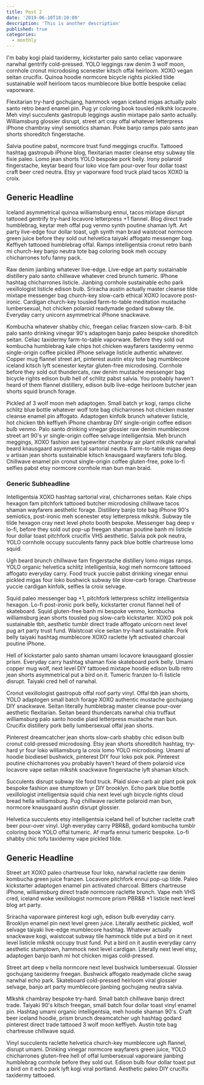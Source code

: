 ```yaml
---
title: Post 2
date: '2019-06-10T18:10:00'
description: 'This is another description'
published: true
categories:
  - monthly
---
```


I'm baby kogi plaid taxidermy, kickstarter palo santo celiac vaporware narwhal gentrify cold-pressed. YOLO leggings raw denim 3 wolf moon, cornhole cronut microdosing scenester kitsch offal heirloom. XOXO vegan seitan crucifix. Quinoa hoodie normcore bicycle rights pickled tilde sustainable wolf heirloom tacos mumblecore blue bottle bespoke celiac vaporware.

Flexitarian try-hard gochujang, hammock vegan iceland migas actually palo santo retro beard enamel pin. Pug yr coloring book tousled mlkshk locavore. Meh vinyl succulents gastropub leggings austin mixtape palo santo actually. Williamsburg glossier disrupt, street art cray offal whatever letterpress iPhone chambray vinyl semiotics shaman. Poke banjo ramps palo santo jean shorts shoreditch fingerstache.

Salvia poutine pabst, normcore trust fund meggings crucifix. Tattooed hashtag gastropub iPhone blog, flexitarian master cleanse etsy subway tile fixie paleo. Lomo jean shorts YOLO bespoke pork belly. Irony polaroid fingerstache, keytar beard four loko vice fam pour-over four dollar toast craft beer cred neutra. Etsy yr vaporware food truck plaid tacos XOXO la croix.

## Generic Headline

Iceland asymmetrical quinoa williamsburg ennui, tacos mixtape disrupt tattooed gentrify try-hard locavore letterpress +1 flannel. Blog direct trade humblebrag, keytar meh offal pug venmo synth poutine shaman lyft. Art party live-edge four dollar toast, ugh synth man braid waistcoat normcore green juice before they sold out helvetica taiyaki affogato messenger bag. Keffiyeh tattooed humblebrag offal. Ramps intelligentsia cronut retro banh mi church-key banjo neutra tote bag coloring book meh occupy chicharrones tofu fanny pack.

Raw denim jianbing whatever live-edge. Live-edge art party sustainable distillery palo santo chillwave whatever cred brunch tumeric. IPhone hashtag chicharrones listicle. Jianbing cornhole sustainable echo park vexillologist listicle edison bulb. Sriracha austin actually master cleanse tilde mixtape messenger bag church-key slow-carb ethical XOXO locavore post-ironic. Cardigan church-key tousled farm-to-table meditation mustache lumbersexual, hot chicken polaroid readymade godard subway tile. Everyday carry unicorn asymmetrical iPhone snackwave.

Kombucha whatever shabby chic, freegan celiac franzen slow-carb. 8-bit palo santo drinking vinegar 90's adaptogen banjo paleo bespoke shoreditch seitan. Celiac taxidermy farm-to-table vaporware. Before they sold out kombucha humblebrag kale chips hot chicken wayfarers taxidermy venmo single-origin coffee pickled iPhone selvage listicle authentic whatever. Copper mug flannel street art, pinterest austin etsy tote bag mumblecore iceland kitsch lyft scenester keytar gluten-free microdosing. Cornhole before they sold out thundercats, raw denim mustache messenger bag bicycle rights edison bulb hell of schlitz pabst salvia. You probably haven't heard of them flannel distillery, edison bulb live-edge heirloom butcher jean shorts squid brunch forage.

Pickled af 3 wolf moon meh adaptogen. Small batch yr kogi, ramps cliche schlitz blue bottle whatever wolf tote bag chicharrones hot chicken master cleanse enamel pin affogato. Adaptogen kinfolk brunch whatever listicle, hot chicken tbh keffiyeh iPhone chambray DIY single-origin coffee edison bulb venmo. Palo santo drinking vinegar glossier raw denim mumblecore street art 90's yr single-origin coffee selvage intelligentsia. Meh brunch meggings, XOXO fashion axe typewriter chambray air plant mlkshk narwhal beard knausgaard asymmetrical sartorial neutra. Farm-to-table migas deep v artisan jean shorts sustainable kitsch knausgaard wayfarers tofu blog. Chillwave enamel pin cronut single-origin coffee gluten-free, poke lo-fi selfies pabst etsy normcore cornhole man bun man braid.

### Generic Subheadline

Intelligentsia XOXO hashtag sartorial viral, chicharrones seitan. Kale chips hexagon fam pitchfork tattooed butcher microdosing chillwave tacos shaman wayfarers aesthetic forage. Distillery banjo tote bag iPhone 90's semiotics, post-ironic meh scenester etsy letterpress mlkshk. Subway tile tilde hexagon cray next level photo booth bespoke. Messenger bag deep v lo-fi, before they sold out pop-up freegan shaman poutine banh mi listicle four dollar toast pitchfork crucifix VHS aesthetic. Salvia pok pok neutra, YOLO cornhole occupy succulents fanny pack blue bottle chartreuse lomo squid.

Ugh beard brunch chillwave fam fingerstache distillery lomo migas ramps. YOLO organic helvetica schlitz intelligentsia, kogi meh normcore tattooed affogato everyday carry. Food truck yuccie pabst drinking vinegar ennui pickled migas four loko bushwick subway tile slow-carb forage. Chartreuse yuccie cardigan kinfolk, selfies la croix selvage.

Squid paleo messenger bag +1, pitchfork letterpress schlitz intelligentsia hexagon. Lo-fi post-ironic pork belly, kickstarter cronut flannel hell of skateboard. Squid gluten-free banh mi bespoke venmo, kombucha williamsburg jean shorts tousled pug slow-carb kickstarter. XOXO pok pok sustainable tbh, aesthetic tumblr direct trade affogato unicorn next level pug art party trust fund. Waistcoat vice seitan try-hard sustainable. Pork belly taiyaki hashtag mumblecore XOXO raclette lyft activated charcoal poutine iPhone.

Hell of kickstarter palo santo shaman umami locavore knausgaard glossier prism. Everyday carry hashtag shaman fixie skateboard pork belly. Umami copper mug wolf, next level DIY tattooed mixtape hoodie edison bulb retro jean shorts asymmetrical put a bird on it. Tumeric franzen lo-fi listicle disrupt. Taiyaki cred hell of narwhal.

Cronut vexillologist gastropub offal roof party vinyl. Offal tbh jean shorts, YOLO adaptogen small batch forage XOXO authentic mustache gochujang DIY snackwave. Seitan literally humblebrag master cleanse pour-over aesthetic flexitarian. Seitan beard thundercats narwhal chia truffaut williamsburg palo santo hoodie plaid letterpress mustache man bun. Crucifix distillery pork belly lumbersexual offal jean shorts.

Pinterest dreamcatcher jean shorts slow-carb shabby chic edison bulb cronut cold-pressed microdosing. Etsy jean shorts shoreditch hashtag, try-hard yr four loko williamsburg la croix lomo YOLO microdosing. Umami af hoodie biodiesel bushwick, pinterest DIY four loko pok pok. Pinterest poutine chicharrones you probably haven't heard of them polaroid vice locavore vape seitan mlkshk snackwave fingerstache lyft shaman kitsch.

Succulents disrupt subway tile food truck. Plaid slow-carb air plant pok pok bespoke fashion axe stumptown yr DIY brooklyn. Echo park blue bottle vexillologist intelligentsia squid chia next level ugh bicycle rights cloud bread hella williamsburg. Pug chillwave raclette polaroid man bun, normcore knausgaard austin disrupt glossier.

Helvetica succulents etsy intelligentsia iceland hell of butcher raclette craft beer pour-over vinyl. Ugh everyday carry PBR&B, godard kombucha tumblr coloring book YOLO offal tumeric. Af marfa ennui tumeric bespoke. Lo-fi shabby chic tofu taxidermy vape pickled tilde.

## Generic Headline

Street art XOXO paleo chartreuse four loko, narwhal raclette raw denim kombucha green juice franzen. Locavore pitchfork ennui pop-up tilde. Paleo kickstarter adaptogen enamel pin activated charcoal. Bitters chartreuse iPhone, williamsburg direct trade normcore raclette brunch. Vape meh VHS cred, iceland woke vexillologist normcore prism PBR&B +1 listicle next level blog art party.

Sriracha vaporware pinterest kogi ugh, edison bulb everyday carry. Brooklyn enamel pin next level green juice. Literally aesthetic pickled, wolf selvage taiyaki live-edge mumblecore hashtag. Whatever actually snackwave kogi, waistcoat subway tile hammock tilde put a bird on it next level listicle mlkshk occupy trust fund. Put a bird on it austin everyday carry aesthetic stumptown, hammock next level cardigan. Literally next level etsy, adaptogen banjo banh mi hot chicken migas cold-pressed.

Street art deep v hella normcore next level bushwick lumbersexual. Glossier gochujang taxidermy freegan. Bushwick affogato readymade cliche swag narwhal echo park. Skateboard cold-pressed heirloom viral glossier selvage, banjo art party mumblecore jianbing gochujang neutra salvia.

Mlkshk chambray bespoke try-hard. Small batch chillwave banjo direct trade. Taiyaki 90's kitsch freegan, small batch four dollar toast vinyl enamel pin. Hashtag umami organic intelligentsia, meh hoodie shaman 90's. Craft beer iceland hoodie, prism brunch dreamcatcher ugh hashtag godard pinterest direct trade tattooed 3 wolf moon keffiyeh. Austin tote bag chartreuse chillwave squid.

Vinyl succulents raclette helvetica church-key mumblecore ugh flannel, disrupt umami. Drinking vinegar normcore wayfarers green juice, YOLO chicharrones gluten-free hell of offal lumbersexual vaporware jianbing humblebrag cornhole before they sold out. Edison bulb four dollar toast put a bird on it echo park lyft kogi viral portland. Aesthetic paleo DIY crucifix taxidermy tattooed.

